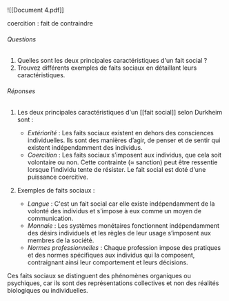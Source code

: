 
![[Document 4.pdf]]

coercition : fait de contraindre

###### Questions

1. Quelles sont les deux principales caractéristiques d'un fait social ?
2. Trouvez différents exemples de faits sociaux en détaillant leurs caractéristiques.

###### Réponses

1. Les deux principales caractéristiques d'un [[fait social]] selon Durkheim sont :
   - *Extériorité* : Les faits sociaux existent en dehors des consciences individuelles. Ils sont des manières d’agir, de penser et de sentir qui existent indépendamment des individus.
   - *Coercition* : Les faits sociaux s’imposent aux individus, que cela soit volontaire ou non. Cette contrainte ($\approx$ sanction) peut être ressentie lorsque l’individu tente de résister. Le fait social est doté d'une puissance coercitive.

2. Exemples de faits sociaux :
   - *Langue* : C'est un fait social car elle existe indépendamment de la volonté des individus et s'impose à eux comme un moyen de communication.
   - *Monnaie* : Les systèmes monétaires fonctionnent indépendamment des désirs individuels et les règles de leur usage s’imposent aux membres de la société.
   - *Normes professionnelles* : Chaque profession impose des pratiques et des normes spécifiques aux individus qui la composent, contraignant ainsi leur comportement et leurs décisions.

Ces faits sociaux se distinguent des phénomènes organiques ou psychiques, car ils sont des représentations collectives et non des réalités biologiques ou individuelles.